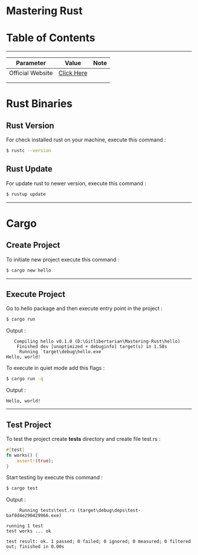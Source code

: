 # Mastering Rust



# Table of Contents





----



| Parameter        | Value                                    | Note |
| ---------------- | ---------------------------------------- | ---- |
| Official Website | [Click Here](https://www.rust-lang.org/) |      |
|                  |                                          |      |
|                  |                                          |      |



# Rust Binaries



## Rust Version

For check installed rust on your machine, execute this command :

```bash
$ rustc --version
```



## Rust Update 

For update rust to newer version, execute this command : 

```bash
$ rustup update
```



---



# Cargo



## Create Project

To initiate new project execute this command :

```bash
$ cargo new hello
```



---



## Execute Project

Go to hello package and then execute entry point in the project :

```bash
$ cargo run
```

Output :

```
   Compiling hello v0.1.0 (D:\Gitlibertarian\Mastering-Rust\hello)
    Finished dev [unoptimized + debuginfo] target(s) in 1.58s
     Running `target\debug\hello.exe`
Hello, world!
```

To execute in quiet mode add this flags :

```bash
$ cargo run -q
```

Output :

```
Hello, world!
```



---



## Test Project

To test the project create **tests** directory and create file test.rs :

```rust
#[test]
fn works() {
    assert!(true);
}
```

Start testing by execute this command :

```bash
$ cargo test
```

Output :

```
     Running tests\test.rs (target\debug\deps\test-baf0d4e290429966.exe)

running 1 test
test works ... ok

test result: ok. 1 passed; 0 failed; 0 ignored; 0 measured; 0 filtered out; finished in 0.00s
```

